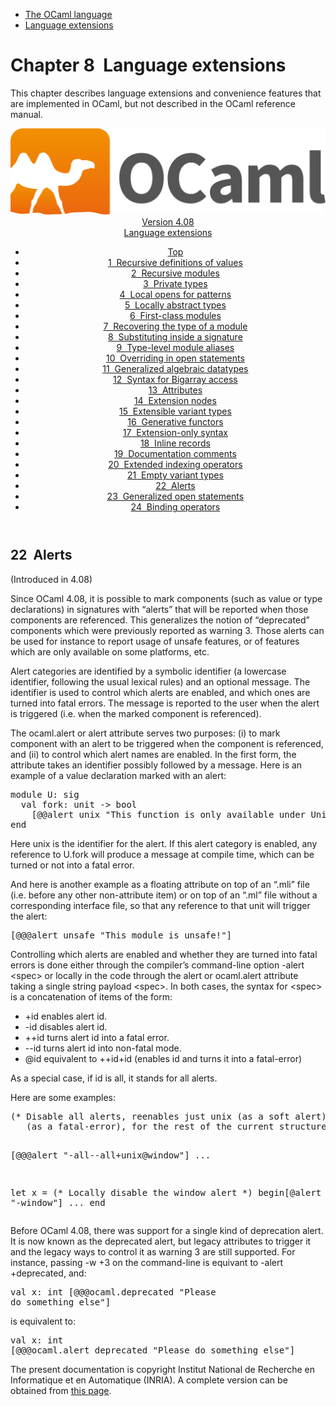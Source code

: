 <!-- ((! set title Manual !)) ((! set documentation !)) ((! set manual !)) ((! set nobreadcrumb !)) -->
<div class="manual content"><ul class="part_menu"><li><a href="language.html">The OCaml language</a></li><li class="active"><a href="extn.html">Language extensions</a></li></ul>




<h1 class="chapter" id="sec237"><span>Chapter 8</span>&nbsp;&nbsp;Language extensions</h1>
<p> <a id="c:extensions"></a>
</p><p>This chapter describes language extensions and convenience features
that are implemented in OCaml, but not described in the
OCaml reference manual.</p><header><nav class="toc brand"><a class="brand" href="https://ocaml.org/"><img src="colour-logo-gray.svg" class="svg" alt="OCaml"></a></nav><nav class="toc"><div class="toc_version"><a href="/docs" id="version-select">Version 4.08</a></div><div class="toc_title"><a href="#">Language extensions</a></div><ul><li class="top"><a href="#">Top</a></li>
<li><a href="manual023.html#start-section">1&nbsp;&nbsp;Recursive definitions of values</a>
</li><li><a href="manual024.html#start-section">2&nbsp;&nbsp;Recursive modules</a>
</li><li><a href="manual025.html#start-section">3&nbsp;&nbsp;Private types</a>
</li><li><a href="manual026.html#start-section">4&nbsp;&nbsp;Local opens for patterns</a>
</li><li><a href="manual027.html#start-section">5&nbsp;&nbsp;Locally abstract types</a>
</li><li><a href="manual028.html#start-section">6&nbsp;&nbsp;First-class modules</a>
</li><li><a href="manual029.html#start-section">7&nbsp;&nbsp;Recovering the type of a module</a>
</li><li><a href="manual030.html#start-section">8&nbsp;&nbsp;Substituting inside a signature</a>
</li><li><a href="manual031.html#start-section">9&nbsp;&nbsp;Type-level module aliases</a>
</li><li><a href="manual032.html#start-section">10&nbsp;&nbsp;Overriding in open statements</a>
</li><li><a href="manual033.html#start-section">11&nbsp;&nbsp;Generalized algebraic datatypes</a>
</li><li><a href="manual034.html#start-section">12&nbsp;&nbsp;Syntax for Bigarray access</a>
</li><li><a href="manual035.html#start-section">13&nbsp;&nbsp;Attributes</a>
</li><li><a href="manual036.html#start-section">14&nbsp;&nbsp;Extension nodes</a>
</li><li><a href="manual037.html#start-section">15&nbsp;&nbsp;Extensible variant types</a>
</li><li><a href="manual038.html#start-section">16&nbsp;&nbsp;Generative functors</a>
</li><li><a href="manual039.html#start-section">17&nbsp;&nbsp;Extension-only syntax</a>
</li><li><a href="manual040.html#start-section">18&nbsp;&nbsp;Inline records</a>
</li><li><a href="manual041.html#start-section">19&nbsp;&nbsp;Documentation comments</a>
</li><li><a href="manual042.html#start-section">20&nbsp;&nbsp;Extended indexing operators  </a>
</li><li><a href="manual043.html#start-section">21&nbsp;&nbsp;Empty variant types </a>
</li><li><a href="manual044.html#start-section">22&nbsp;&nbsp;Alerts  </a>
</li><li><a href="manual045.html#start-section">23&nbsp;&nbsp;Generalized open statements</a>
</li><li><a href="manual046.html#start-section">24&nbsp;&nbsp;Binding operators </a>
</li></ul></nav></header><a id="start-section"></a><section id="section">




<h2 class="section" id="s:alerts">22&nbsp;&nbsp;Alerts  </h2>
<p>
(Introduced in 4.08)</p><p>Since OCaml 4.08, it is possible to mark components (such as value or
type declarations) in signatures with “alerts” that will be reported
when those components are referenced. This generalizes the notion of
“deprecated” components which were previously reported as warning 3.
Those alerts can be used for instance to report usage of unsafe
features, or of features which are only available on some platforms,
etc.</p><p>Alert categories are identified by a symbolic identifier (a lowercase
identifier, following the usual lexical rules) and an optional
message. The identifier is used to control which alerts are enabled,
and which ones are turned into fatal errors. The message is reported
to the user when the alert is triggered (i.e. when the marked
component is referenced).</p><p>The <span class="c003">ocaml.alert</span> or <span class="c003">alert</span> attribute serves two purposes: (i) to
mark component with an alert to be triggered when the component is
referenced, and (ii) to control which alert names are enabled. In the
first form, the attribute takes an identifier possibly
followed by a message. Here is an example of a value declaration marked
with an alert:</p><pre>module U: sig
  val fork: unit -&gt; bool
    [@@alert unix "This function is only available under Unix."]
end
</pre><p>
Here <span class="c003">unix</span> is the identifier for the alert. If this alert category
is enabled, any reference to <span class="c003">U.fork</span> will produce a message at
compile time, which can be turned or not into a fatal error.</p><p>And here is another example as a floating attribute on top
of an “.mli” file (i.e. before any other non-attribute item)
or on top of an “.ml” file without a corresponding interface file,
so that any reference to that unit will trigger the alert:</p><pre>[@@@alert unsafe "This module is unsafe!"]
</pre><p>Controlling which alerts are enabled and whether they are turned into
fatal errors is done either through the compiler’s command-line option
<span class="c003">-alert &lt;spec&gt;</span> or locally in the code through the <span class="c003">alert</span> or
<span class="c003">ocaml.alert</span> attribute taking a single string payload <span class="c003">&lt;spec&gt;</span>. In
both cases, the syntax for <span class="c003">&lt;spec&gt;</span> is a concatenation of items of the
form:</p><ul class="itemize"><li class="li-itemize">
<span class="c003">+id</span> enables alert <span class="c003">id</span>.
</li><li class="li-itemize"><span class="c003">-id</span> disables alert <span class="c003">id</span>.
</li><li class="li-itemize"><span class="c003">++id</span> turns alert <span class="c003">id</span> into a fatal error.
</li><li class="li-itemize"><span class="c003">--id</span> turns alert <span class="c003">id</span> into non-fatal mode.
</li><li class="li-itemize"><span class="c003">@id</span> equivalent to <span class="c003">++id+id</span> (enables <span class="c003">id</span> and turns it into a fatal-error)
</li></ul><p>As a special case, if <span class="c003">id</span> is <span class="c003">all</span>, it stands for all alerts.</p><p>Here are some examples:</p><pre>(* Disable all alerts, reenables just unix (as a soft alert) and window
   (as a fatal-error), for the rest of the current structure *)

[@@@alert "-all--all+unix@window"]
 ...

let x =
  (* Locally disable the window alert *)
  begin[@alert "-window"]
      ...
  end
</pre><p>
Before OCaml 4.08, there was support for a single kind of deprecation
alert. It is now known as the <span class="c003">deprecated</span> alert, but legacy
attributes to trigger it and the legacy ways to control it as warning
3 are still supported. For instance, passing <span class="c003">-w +3</span> on the
command-line is equivant to <span class="c003">-alert +deprecated</span>, and:</p><pre>val x: int
  [@@@ocaml.deprecated "Please do something else"]
</pre><p>
is equivalent to:</p><pre>val x: int
  [@@@ocaml.alert deprecated "Please do something else"]
</pre>






</section><div class="copyright">The present documentation is copyright Institut National de Recherche en Informatique et en Automatique (INRIA). A complete version can be obtained from <a href="http://caml.inria.fr/pub/docs/manual-ocaml/">this page</a>.</div></div>
